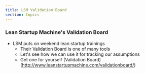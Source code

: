 ```yaml
---
title: LSM Validation Board
section: topics
---
```


### Lean Startup Machine's Validation Board
* LSM puts on weekend lean startup trainings
	* Their Validation Board is one of many tools
	* Let's see how we can use it for tracking our assumptions
	* Get one for yourself (Validation Board)(http://www.leanstartupmachine.com/validationboard/)

